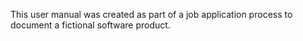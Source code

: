 This user manual was created as part of a job application process to document a fictional software product.

